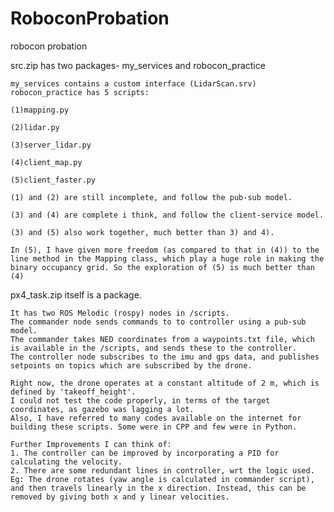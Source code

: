 # RoboconProbation
robocon probation

src.zip has two packages- my_services and robocon_practice

    my_services contains a custom interface (LidarScan.srv)
    robocon_practice has 5 scripts: 

    (1)mapping.py

    (2)lidar.py

    (3)server_lidar.py

    (4)client_map.py

    (5)client_faster.py

    (1) and (2) are still incomplete, and follow the pub-sub model.

    (3) and (4) are complete i think, and follow the client-service model.

    (3) and (5) also work together, much better than 3) and 4).

    In (5), I have given more freedom (as compared to that in (4)) to the line method in the Mapping class, which play a huge role in making the binary occupancy grid. So the exploration of (5) is much better than (4)
    
px4_task.zip itself is a package. 
    
    It has two ROS Melodic (rospy) nodes in /scripts.
    The commander node sends commands to to controller using a pub-sub model. 
    The commander takes NED coordinates from a waypoints.txt file, which is available in the /scripts, and sends these to the controller.
    The controller node subscribes to the imu and gps data, and publishes setpoints on topics which are subscribed by the drone.

    Right now, the drone operates at a constant altitude of 2 m, which is defined by 'takeoff_height'.
    I could not test the code properly, in terms of the target coordinates, as gazebo was lagging a lot.
    Also, I have referred to many codes available on the internet for building these scripts. Some were in CPP and few were in Python.
    
    Further Improvements I can think of:
    1. The controller can be improved by incorporating a PID for calculating the velocity.
    2. There are some redundant lines in controller, wrt the logic used. 
    Eg: The drone rotates (yaw angle is calculated in commander script), and then travels linearly in the x direction. Instead, this can be removed by giving both x and y linear velocities.
